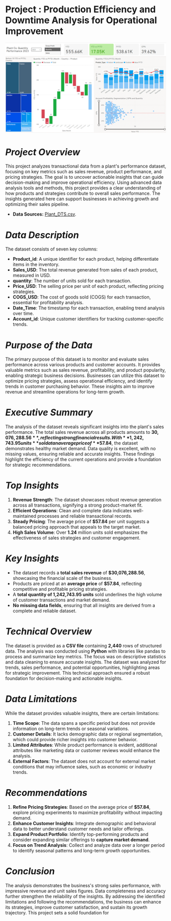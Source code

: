 # Project : Production Efficiency and Downtime Analysis for Operational Improvement

![Project Overview](https://github.com/PrathamAnalytics/Plant-Performance-Report-Power-BI-Project/blob/main/Image.png?raw=true)

# *Project Overview* 
This project analyzes transactional data from a plant's performance dataset, focusing on key metrics such as sales revenue, product performance, and pricing strategies. The goal is to uncover actionable insights that can guide decision-making and improve operational efficiency. Using advanced data analysis tools and methods, this project provides a clear understanding of how products and strategies contribute to overall sales performance. The insights generated here can support businesses in achieving growth and optimizing their sales pipeline.

- **Data Sources:** [Plant_DTS.csv](./Plant_DTS.csv).

# *Data Description* 
The dataset consists of seven key columns:
- **Product_id**: A unique identifier for each product, helping differentiate items in the inventory.
- **Sales_USD**: The total revenue generated from sales of each product, measured in USD.
- **quantity**: The number of units sold for each transaction.
- **Price_USD**: The selling price per unit of each product, reflecting pricing strategies.
- **COGS_USD**: The cost of goods sold (COGS) for each transaction, essential for profitability analysis.
- **Date_Time**: The timestamp for each transaction, enabling trend analysis over time.
- **Account_id**: Unique customer identifiers for tracking customer-specific trends.



# *Purpose of the Data* 
The primary purpose of this dataset is to monitor and evaluate sales performance across various products and customer accounts. It provides valuable metrics such as sales revenue, profitability, and product popularity, enabling strategic business decisions. Businesses can utilize this dataset to optimize pricing strategies, assess operational efficiency, and identify trends in customer purchasing behavior. These insights aim to improve revenue and streamline operations for long-term growth.



# *Executive Summary* 
The analysis of the dataset reveals significant insights into the plant's sales performance. The total sales revenue across all products amounts to **$30,076,288.56**, reflecting strong financial results. With **1,242,743.95 units** sold at an average price of **$57.84**, the dataset demonstrates healthy market demand. Data quality is excellent, with no missing values, ensuring reliable and accurate insights. These findings highlight the efficiency of the current operations and provide a foundation for strategic recommendations.


# *Top Insights* 
1. **Revenue Strength**: The dataset showcases robust revenue generation across all transactions, signifying a strong product-market fit.  
2. **Efficient Operations**: Clean and complete data indicates well-maintained processes and reliable transactional records.  
3. **Steady Pricing**: The average price of **$57.84** per unit suggests a balanced pricing approach that appeals to the target market.  
4. **High Sales Volume**: Over **1.24** million units sold emphasizes the effectiveness of sales strategies and customer engagement.


# *Key Insights*
- The dataset records a **total sales revenue** of **$30,076,288.56**, showcasing the financial scale of the business.  
- Products are priced at an **average price** of **$57.84**, reflecting competitive and profitable pricing strategies.  
- A **total quantity of 1,242,743.95 units** sold underlines the high volume of customer transactions and market demand.  
- **No missing data fields**, ensuring that all insights are derived from a complete and reliable dataset.



# *Technical Overview* 
The dataset is provided as a **CSV file** containing **2,440** rows of structured data. The analysis was conducted using **Python** with libraries like pandas to process and summarize key metrics. The focus was on descriptive statistics and data cleaning to ensure accurate insights. The dataset was analyzed for trends, sales performance, and potential opportunities, highlighting areas for strategic improvement. This technical approach ensured a robust foundation for decision-making and actionable insights.


# *Data Limitations* 
While the dataset provides valuable insights, there are certain limitations:
1. **Time Scope**: The data spans a specific period but does not provide information on long-term trends or seasonal variations.  
2. **Customer Details**: It lacks demographic data or regional segmentation, which could provide richer insights into customer behavior.  
3. **Limited Attributes**: While product performance is evident, additional attributes like marketing data or customer reviews would enhance the analysis.  
4. **External Factors**: The dataset does not account for external market conditions that may influence sales, such as economic or industry trends.


# *Recommendations* 
1. **Refine Pricing Strategies**: Based on the average price of **$57.84**, explore pricing experiments to maximize profitability without impacting demand.  
2. **Enhance Customer Insights**: Integrate demographic and behavioral data to better understand customer needs and tailor offerings.  
3. **Expand Product Portfolio**: Identify top-performing products and consider expanding similar offerings to **capture market demand**.  
4. **Focus on Trend Analysis**: Collect and analyze data over a longer period to identify seasonal patterns and long-term growth opportunities.



# *Conclusion*
The analysis demonstrates the business's strong sales performance, with impressive revenue and unit sales figures. Data completeness and accuracy further strengthen the reliability of the insights. By addressing the identified limitations and following the recommendations, the business can enhance its strategies, improve customer satisfaction, and sustain its growth trajectory. This project sets a solid foundation for
